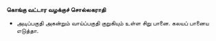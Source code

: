 **கொங்கு வட்டார வழக்குச் சொல்லகராதி**
- அடிப்பகுதி அகன்றும் வாய்ப்பகுதி குறுகியும் உள்ள சிறு பானை. கலயப் பானைய எடுத்தா.

